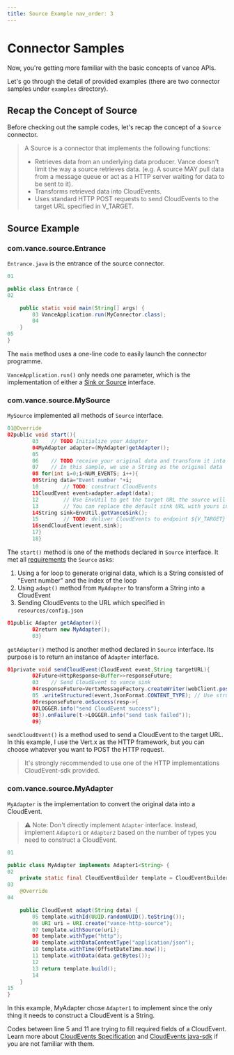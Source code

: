 ```yaml
---
title: Source Example nav_order: 3
---
```


# Connector Samples

Now, you're getting more familiar with the basic concepts of vance APIs.

Let's go through the detail of provided examples (there are two connector samples under `examples` directory).

## Recap the Concept of Source

Before checking out the sample codes, let's recap the concept of a `Source` connector.

> A Source is a connector that implements the following functions:
> - Retrieves data from an underlying data producer. Vance doesn't limit the way a source retrieves data. (e.g. A source MAY pull data from a message queue or act as a HTTP server waiting for data to be sent to it).
> - Transforms retrieved data into CloudEvents.
> - Uses standard HTTP POST requests to send CloudEvents to the target URL specified in V_TARGET.

## Source Example

### com.vance.source.Entrance

`Entrance.java` is the entrance of the source connector.

```java
01

public class Entrance {
02

    public static void main(String[] args) {
        03 VanceApplication.run(MyConnector.class);
        04
    }
05
}
```

The `main` method uses a one-line code to easily launch the connector programme.

`VanceApplication.run()` only needs one parameter, which is the implementation of either
a [Sink or Source](api.md#connector-interface) interface.

### com.vance.source.MySource

`MySource` implemented all methods of `Source` interface.

```java
01@Override
02public void start(){
        03    // TODO Initialize your Adapter
        04MyAdapter adapter=(MyAdapter)getAdapter();
        05
        06    // TODO receive your original data and transform it into a CloudEvent via your Adapter
        07    // In this sample, we use a String as the original data
        08 for(int i=0;i<NUM_EVENTS; i++){
        09String data="Event number "+i;
        10        // TODO: construct CloudEvents
        11CloudEvent event=adapter.adapt(data);
        12        // Use EnvUtil to get the target URL the source will send to
        13        // You can replace the default sink URL with yours in resources/config.json
        14String sink=EnvUtil.getVanceSink();
        15        // TODO: deliver CloudEvents to endpoint ${V_TARGET}
        16sendCloudEvent(event,sink);
        17}
        18}
```

The `start()` method is one of the methods declared in `Source` interface. It met
all [requirements](#recap-the-concept-of-source) the `Source` asks:

1. Using a for loop to generate original data, which is a String consisted of "Event number" and the index of the loop
2. Using `adapt()` method from `MyAdapter` to transform a String into a CloudEvent
3. Sending CloudEvents to the URL which specified in `resources/config.json`

```java
01public Adapter getAdapter(){
        02return new MyAdapter();
        03}
```

`getAdapter()` method is another method declared in `Source` interface. Its purpose is to return an instance
of `Adapter` interface.

```java
01private void sendCloudEvent(CloudEvent event,String targetURL){
        02Future<HttpResponse<Buffer>>responseFuture;
        03    // Send CloudEvent to vance_sink
        04responseFuture=VertxMessageFactory.createWriter(webClient.postAbs(targetURL))
        05 .writeStructured(event,JsonFormat.CONTENT_TYPE); // Use structured mode.
        06responseFuture.onSuccess(resp->{
        07LOGGER.info("send CloudEvent success");
        08}).onFailure(t->LOGGER.info("send task failed"));
        09}
```

`sendCloudEvent()` is a method used to send a CloudEvent to the target URL. In this example, I use the Vert.x as the
HTTP framework, but you can choose whatever you want to POST the HTTP request.

> It's strongly recommended to use one of the HTTP implementations CloudEvent-sdk provided.

### com.vance.source.MyAdapter

`MyAdapter` is the implementation to convert the original data into a CloudEvent.

> ⚠️ Note: Don't directly implement `Adapter` interface️. Instead, implement `Adapter1` or `Adapter2` based on the number of types you need to construct a CloudEvent.

```java
01

public class MyAdapter implements Adapter1<String> {
02
    private static final CloudEventBuilder template = CloudEventBuilder.v1();
03
    @Override
04

    public CloudEvent adapt(String data) {
        05 template.withId(UUID.randomUUID().toString());
        06 URI uri = URI.create("vance-http-source");
        07 template.withSource(uri);
        08 template.withType("http");
        09 template.withDataContentType("application/json");
        10 template.withTime(OffsetDateTime.now());
        11 template.withData(data.getBytes());
        12
        13 return template.build();
        14
    }
15
}
```

In this example, MyAdapter chose `Adapter1` to implement since the only thing it needs to construct a CloudEvent is a
String.

Codes between line 5 and 11 are trying to fill required fields of a CloudEvent. Learn more
about [CloudEvents Specification][ce] and [CloudEvents java-sdk][ce-sdk]
if you are not familiar with them.

[ce]: https://github.com/cloudevents/spec

[ce-sdk]: https://github.com/cloudevents/sdk-java